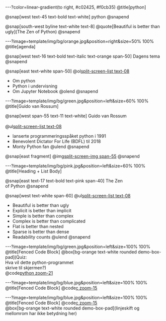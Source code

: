 ---?color=linear-gradient(to right, #c02425, #f0cb35)
@title[python]


@snap[west text-45 text-bold text-white]
python
@snapend

@snap[south-west byline text-white text-8]
@quote[Beautiful is better than ugly](The Zen of Python)
@snapend

---?image=template/img/bg/orange.jpg&position=right&size=50% 100%
@title[agenda]

@snap[west text-16 text-bold text-italic text-orange span-50]
Dagens tema
@snapend

@snap[east text-white span-50]
@ol[split-screen-list text-08](false)
- Om python
- Python i undervisning
- Om Jupyter Notebook
@olend
@snapend

---?image=template/img/bg/green.jpg&position=left&size=60% 100%
@title[Guido van Rossum]

@snap[west span-55 text-11 text-white]
Guido van Rossum<br><br>
@ul[split-screen-list text-08](false)
- lanserte programmeringsspåket python i 1991
- Benevolent Dictator For Life (BDFL)  til 2018
- Monty Python fan
@ulend
@snapend

@snap[east fragment]
@img[split-screen-img span-55](template/img/developer.jpg)
@snapend


---?image=template/img/bg/pink.jpg&position=left&size=60% 100%
@title[Heading + List Body]

@snap[east text-17 text-bold text-pink span-40]
The Zen<br>of Python
@snapend

@snap[west text-white span-60]
@ul[split-screen-list text-08](false)
- Beautiful is better than ugly
- Explicit is better than implicit
- Simple is better than complex
- Complex is better than complicated
- Flat is better than nested
- Sparse is better than dense
- Readability counts
@ulend
@snapend

---?image=template/img/bg/green.jpg&position=left&size=100% 100%
@title[Fenced Code Block]
@box[bg-orange text-white rounded demo-box-pad](Quiz:<br>Hva vil dette python-programmet<br>skrive til skjermen?)
<br>
@code[python zoom-21](src/range.py)

---?image=template/img/bg/blue.jpg&position=left&size=100% 100%
@title[Fenced Code Block]
@code[c zoom-15](src/range.c)

---?image=template/img/bg/blue.jpg&position=left&size=100% 100%
@title[Fenced Code Block]
@code[c zoom-15](src/range_compact.c)
<br>
@box[bg-orange text-white rounded demo-box-pad](linjeskift og mellomrom har ikke betydning her)
